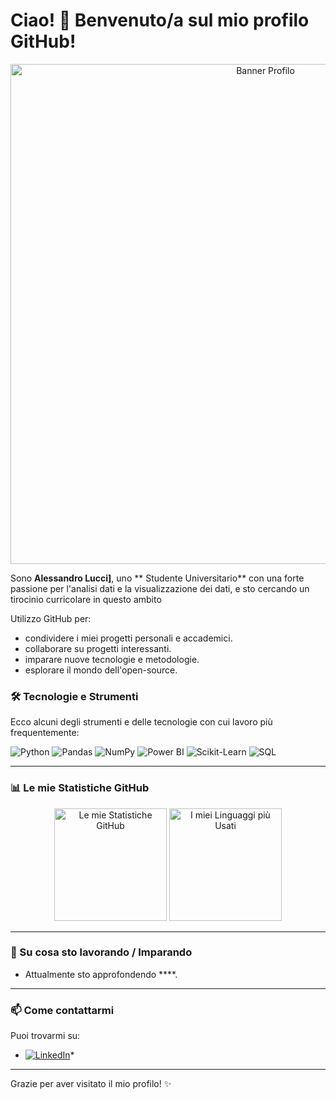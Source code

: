 # Ciao! 👋 Benvenuto/a sul mio profilo GitHub!

<p align="center">
  <img src="[LINK_A_UN_BANNER_O_IMMAGINE_OPZIONALE]" alt="Banner Profilo" width="800"/>
</p>

Sono **Alessandro Lucci]**, uno ** Studente Universitario** con una forte passione per l'analisi dati e la visualizzazione dei dati, e sto cercando un tirocinio curricolare in questo ambito

Utilizzo GitHub per:
*    condividere i miei progetti personali e accademici.
*    collaborare su progetti interessanti.
*    imparare nuove tecnologie e metodologie.
*    esplorare il mondo dell'open-source.




### 🛠️ Tecnologie e Strumenti

Ecco alcuni degli strumenti e delle tecnologie con cui lavoro più frequentemente:

<p align="left">
  <img src="https://img.shields.io/badge/Python-3776AB?style=for-the-badge&logo=python&logoColor=white" alt="Python"/>
  <img src="https://img.shields.io/badge/Pandas-150458?style=for-the-badge&logo=pandas&logoColor=white" alt="Pandas"/>
  <img src="https://img.shields.io/badge/NumPy-013243?style=for-the-badge&logo=numpy&logoColor=white" alt="NumPy"/>
  <img src="https://img.shields.io/badge/Power%20BI-F2C811?style=for-the-badge&logo=powerbi&logoColor=black" alt="Power BI"/>
  <!-- Aggiungi altre icone qui! Esempi: -->
  <img src="https://img.shields.io/badge/scikit--learn-F7931E?style=for-the-badge&logo=scikit-learn&logoColor=white" alt="Scikit-Learn"/>
  <img src="https://img.shields.io/badge/SQL-4479A1?style=for-the-badge&logo=sql&logoColor=white" alt="SQL"/>
</p>

---

### 📊 Le mie Statistiche GitHub

<p align="center">
  <!-- Sostituisci [IL_TUO_USERNAME_GITHUB] con il tuo username reale! -->
  <img height="180em" src="https://github-readme-stats.vercel.app/api?username=AlessandroLucci&show_icons=true&theme=tokyonight&hide_border=true&count_private=true&include_all_commits=true" alt="Le mie Statistiche GitHub"/>
  <img height="180em" src="https://github-readme-stats.vercel.app/api/top-langs/?username=AlessandroLucci&layout=compact&langs_count=8&theme=tokyonight&hide_border=true" alt="I miei Linguaggi più Usati"/>
</p>

<!-- Puoi cambiare il tema (es. theme=dark, radical, merko, gruvbox, default) e altre opzioni. Vedi: https://github.com/anuraghazra/github-readme-stats -->

---

### 🌱 Su cosa sto lavorando / Imparando

*   Attualmente sto approfondendo ****.
---

### 📫 Come contattarmi

Puoi trovarmi su:

*   [![LinkedIn](https://img.shields.io/badge/LinkedIn-0A66C2?style=for-the-badge&logo=linkedin&logoColor=white)](www.linkedin.com/in/luccialessandro)*

---

Grazie per aver visitato il mio profilo! ✨
<!--
**AlessandroLucci/AlessandroLucci** is a ✨ _special_ ✨ repository because its `README.md` (this file) appears on your GitHub profile.

Here are some ideas to get you started:

- 🔭 I’m currently working on ...
- 🌱 I’m currently learning ...
- 👯 I’m looking to collaborate on ...
- 🤔 I’m looking for help with ...
- 💬 Ask me about ...
- 📫 How to reach me: ...
- 😄 Pronouns: ...
- ⚡ Fun fact: ...
-->
